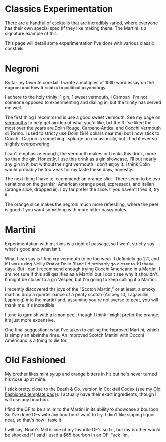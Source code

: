 # Classics Experimentation

There are a handful of cocktails that are incredibly varied, where everyone has
their own special spec (if they like making them). The Martini is a signature
example of this.

This page will detail some experimentation I've done with various classic
cocktails.

# Negroni

By far my favorite cocktail. I wrote a multiples of 1000 word essay on the
negroni and how it relates to political psychology.

I adhere to the holy trinity: 1 gin, 1 sweet vermouth, 1 Campari. I'm not
someone opposed to experimenting and dialing in, but the trinity has served me
well.

The first thing I recommend is use a good sweet vermouth. See my page on
[vermouths](spirits/vermouths.md) to help get an idea of what you'd like, but
the 3 I've liked the most over the years are Dolin Rouge, Carpano Antica, and
Cocchi Vermouth di Torino. I used to strictly use Dolin (\$14 dollars near me)
but I now stick to Cocchi. Carpon is something I splurge on occasionally, but I
find it ever so slightly overpowering.

I can't emphasize enough, the vermouth makes or breaks this drink, more so than
the gin. Honestly, I use this drink as a gin showcase, I'll put nearly any gin
in it, but without the right vermouth I don't enjoy it. I think Dolin would
probably be too weak for my taste these days, honestly.

The next thing I have to recommend: an orange slice. There seem to be two
variations on the garnish: American (orange peel, expressed), and Italian
(orange slice, dropped in). I by far prefer the slice. If you haven't tried it,
try it.

The orange slice makes the negroni much more refreshing, where the peel is good
if you want something with more bitter basey notes.

# Martini

Experimentation with martinis is a right of passage, so I won't strictly say
what's good and what isn't.

What I can say is I find dry vermouth to be too weak. I definitely go 2:1, and
if I was using Noilly Prat or Dolin Blanc I'd probably go closer to 1:1 these
days. But I can't recommend enough trying Cocchi Americano in a Martini. I am
not sure if this still qualifies as a Martini but I don't see why it shouldn't.
It might be closer to a gin Vesper, but I'm going to keep calling it a Martini.

I recently discovered the joys of the "Scotch Martini," or at least, a smoky
martini: drop a quarter ounce of a peaty scotch (Ardbeg 10, Lagavullin,
Laphroig) into the martini and, assuming you're not averse to peat, you will
thank me. It's incredible.

I tend to garnish with a lemon peel, though I think I might prefer the orange,
it's just more expensive.

One final suggestion: what I've taken to calling the Improved Martini, which is
simply an absinthe rinse. An Improved Scotch Martini with Cocchi Americano is a
thing to die for.

# Old Fashioned

My brother likes mint syrup and orange bitters in his but he's never turned his
nose up at mine.

I stick pretty close to the Death & Co. version in Cocktail Codex (see my [Old
Fashioned template page](old_fashioned.md)). I actually have their exact
ingredients, though I will use any bourbon.

I find the OF to be similar to the Martini in its ability to showcase a bourbon.
So I've done OFs with any bourbon I want to try. I don't like sipping liquor
neat, so that's how I taste it.

I will say, Noah's Mill is one of my favorite OF's so far, but my brother would
be shocked if I said I used a \$65 bourbon in an OF. Fuck 'im.
